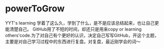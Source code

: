 # powerToGrow
YYT's learning
学着了这么久，学到了什么，是不是应该总结起来，也让自己更能清楚自己。
GitHub用了不短的时间，却还只是用来copy or learning others'code.为了对自己有个更好的认识，决定自己写写GitHub，开这个主题，主要是对自己学习过程中的东西进行复盘。对复盘，最近刚学会的词～
